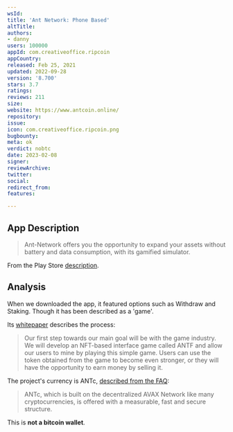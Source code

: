 ```yaml
---
wsId: 
title: 'Ant Network: Phone Based'
altTitle: 
authors:
- danny 
users: 100000
appId: com.creativeoffice.ripcoin
appCountry: 
released: Feb 25, 2021
updated: 2022-09-28
version: '8.700'
stars: 3.7
ratings: 
reviews: 211
size: 
website: https://www.antcoin.online/
repository: 
issue: 
icon: com.creativeoffice.ripcoin.png
bugbounty: 
meta: ok
verdict: nobtc
date: 2023-02-08
signer: 
reviewArchive: 
twitter: 
social: 
redirect_from: 
features: 

---
```


## App Description 

> Ant-Network offers you the opportunity to expand your assets without battery and data consumption, with its gamified simulator.

From the Play Store [description](https://play.google.com/store/apps/details?id=com.creativeoffice.ripcoin).

## Analysis 

When we downloaded the app, it featured options such as Withdraw and Staking. Though it has been described as a 'game'. 

Its [whitepaper](https://antcoin.online/page/whitepaper.html) describes the process: 

> Our first step towards our main goal will be with the game industry. We will develop an NFT-based interface game called ANTF and allow our users to mine by playing this simple game. Users can use the token obtained from the game to become even stronger, or they will have the opportunity to earn money by selling it.

The project's currency is ANTc, [described from the FAQ](https://antcoin.online/page/faq.html): 

> ANTc, which is built on the decentralized AVAX Network like many cryptocurrencies, is offered with a measurable, fast and secure structure.

This is **not a bitcoin wallet**.  
